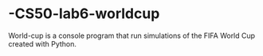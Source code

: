 # -CS50-lab6-worldcup
World-cup is a console program that run simulations of the FIFA World Cup created with Python.
